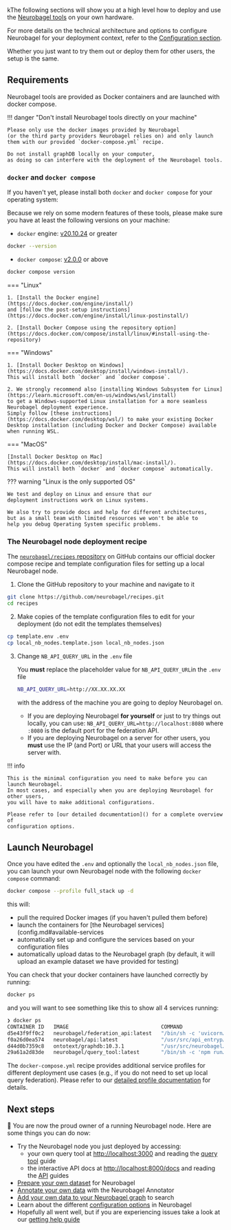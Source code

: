 kThe following sections will show you 
at a high level how to deploy and use the 
[Neurobagel tools](config.md#available-services) on your own hardware.

For more details on the technical
architecture and options to configure Neurobagel
for your deployment context, refer to the [Configuration section](config.md).

Whether you just want to try them out 
or deploy them for other users, 
the setup is the same.

## Requirements

Neurobagel tools are provided as Docker containers 
and are launched with docker compose. 

!!! danger "Don't install Neurobagel tools directly on your machine"
    
    Please only use the docker images provided by Neurobagel 
    (or the third party providers Neurobagel relies on) and only launch
    them with our provided `docker-compose.yml` recipe.

    Do not install graphDB locally on your computer, 
    as doing so can interfere with the deployment of the Neurobagel tools.

### `docker` and `docker compose` 
If you haven't yet, please install both `docker` and `docker compose`
for your operating system:

Because we rely on some modern features of these
tools, please make sure you have at least the following
versions on your machine:

- `docker` engine: [v20.10.24](https://docs.docker.com/engine/release-notes/20.10/) or greater
```bash
docker --version
```
- `docker compose`: [v2.0.0](https://github.com/docker/compose/releases/tag/v2.0.0) or above
```bash
docker compose version
```

=== "Linux"

    1. [Install the Docker engine](https://docs.docker.com/engine/install/)
    and [follow the post-setup instructions](https://docs.docker.com/engine/install/linux-postinstall/)
    
    2. [Install Docker Compose using the repository option](https://docs.docker.com/compose/install/linux/#install-using-the-repository)

=== "Windows"

    1. [Install Docker Desktop on Windows](https://docs.docker.com/desktop/install/windows-install/). 
    This will install both `docker` and `docker compose`.

    2. We strongly recommend also [installing Windows Subsystem for Linux](https://learn.microsoft.com/en-us/windows/wsl/install)
    to get a Windows-supported Linux installation for a more seamless Neurobagel deployment experience. 
    Simply follow [these instructions](https://docs.docker.com/desktop/wsl/) to make your existing Docker Desktop installation (including Docker and Docker Compose) available when running WSL.

=== "MacOS"

    [Install Docker Desktop on Mac](https://docs.docker.com/desktop/install/mac-install/).
    This will install both `docker` and `docker compose` automatically.

??? warning "Linux is the only supported OS"

    We test and deploy on Linux and ensure that our
    deployment instructions work on Linux systems.

    We also try to provide docs and help for different architectures,
    but as a small team with limited resources we won't be able to 
    help you debug Operating System specific problems. 

### The Neurobagel node deployment recipe

The [`neurobagel/recipes` repository](https://github.com/neurobagel/recipes) 
on GitHub contains our official
docker compose recipe and template configuration files for setting up a local Neurobagel node.

1. Clone the GitHub repository to your machine and navigate to it
```bash
git clone https://github.com/neurobagel/recipes.git
cd recipes
```
2. Make copies of the template configuration files to edit for your deployment (do not edit the templates themselves)
```bash
cp template.env .env
cp local_nb_nodes.template.json local_nb_nodes.json
```
3. Change `NB_API_QUERY_URL` in the `.env` file 

    You **must** replace the placeholder value for `NB_API_QUERY_URL`in the `.env` file
    
    ```bash
    NB_API_QUERY_URL=http://XX.XX.XX.XX
    ```
    with the address of the machine you are going to deploy Neurobagel on.

    - If you are deploying Neurobagel **for yourself** or just to try things out locally, 
   you can use: `NB_API_QUERY_URL=http://localhost:8080` 
    where `:8080` is the default port for the federation API.
    - If you are deploying Neurobagel on a server for other users, 
   you **must** use the IP (and Port) or URL that your users will access the server with. 
   
!!! info

    This is the minimal configuration you need to make before you can launch Neurobagel.
    In most cases, and especially when you are deploying Neurobagel for other users,
    you will have to make additional configurations. 

    Please refer to [our detailed documentation]() for a complete overview of 
    configuration options.

## Launch Neurobagel

Once you have edited the `.env` and optionally the `local_nb_nodes.json` file, 
you can launch your own Neurobagel node with the following `docker compose` command:

```bash
docker compose --profile full_stack up -d
```

this will:

- pull the required Docker images (if you haven't pulled them before)
- launch the containers for [the Neurobagel services](config.md#available-services
- automatically set up and configure the services based on your configuration files
- automatically upload datas to the Neurobagel graph (by default, it will upload an example dataset we have provided for testing)

You can check that your docker containers have launched correctly by running:

```bash
docker ps
```
and you will want to see something like this to show all 4 services running:
```bash
❯ docker ps
CONTAINER ID   IMAGE                              COMMAND                  CREATED         STATUS         PORTS                                                 NAMES
d5e43f9ff0c2   neurobagel/federation_api:latest   "/bin/sh -c 'uvicorn…"   8 seconds ago   Up 8 seconds   0.0.0.0:8080->8000/tcp, :::8080->8000/tcp             recipes-federation-1
f0a26d0ea574   neurobagel/api:latest              "/usr/src/api_entryp…"   8 seconds ago   Up 8 seconds   0.0.0.0:8000->8000/tcp, :::8000->8000/tcp             recipes-api-1
d44d0b7359c8   ontotext/graphdb:10.3.1            "/usr/src/neurobagel…"   8 seconds ago   Up 8 seconds   0.0.0.0:7200->7200/tcp, :::7200->7200/tcp, 7300/tcp   recipes-graph-1
29a61a2d83de   neurobagel/query_tool:latest       "/bin/sh -c 'npm run…"   8 seconds ago   Up 8 seconds   0.0.0.0:3000->5173/tcp, :::3000->5173/tcp             recipes-query_federation-1
```

The `docker-compose.yml` recipe provides additional service profiles
for different deployment use cases (e.g., if you do not need to set up local query federation). Please refer to
our [detailed profile documentation](config.md#environment-variables) for details.

## Next steps

:tada: You are now the proud owner of a running Neurobagel node. Here are some things you can do now:

- Try the Neurobagel node you just deployed by accessing:
    - your own query tool at  [http://localhost:3000](http://localhost:3000) and reading the [query tool](./query_tool.md) guide
    - the interactive API docs at [http://localhost:8000/docs](http://localhost:8000/docs) and reading the [API](./api.md) guides
- [Prepare your own dataset](./data_prep.md) for Neurobagel
- [Annotate your own data](./annotation_tool.md) with the Neurobagel Annotator
- [Add your own data to your Neurobagel graph](maintaining.md#updating-the-data-in-your-graph) to search
- Learn about the different [configuration options](config.md) in Neurobagel
- Hopefully all went well, but if you are experiencing issues take a look at our [getting help guide](./getting_help.md)